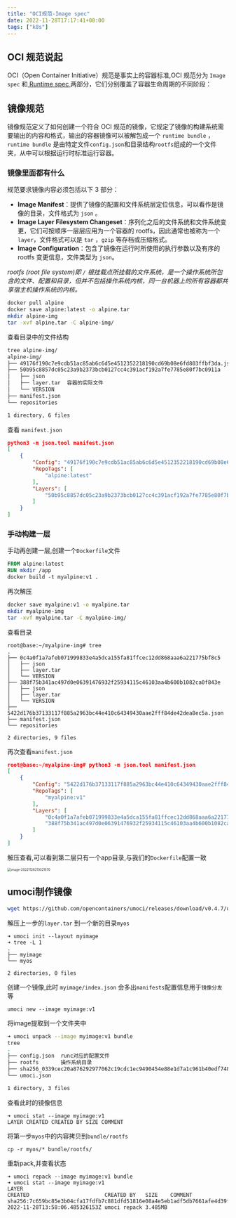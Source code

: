 ```yaml
---
title: "OCI规范-Image spec"
date: 2022-11-28T17:17:41+08:00
tags: ["k8s"]
---
```


## OCI 规范说起

OCI（Open Container Initiative）规范是事实上的容器标准,OCI 规范分为 `Image spec` 和[ Runtime spec ](http://inksnw.asuscomm.com:3001/post/runc/)两部分，它们分别覆盖了容器生命周期的不同阶段：

## 镜像规范

镜像规范定义了如何创建一个符合 OCI 规范的镜像，它规定了镜像的构建系统需要输出的内容和格式，输出的容器镜像可以被解包成一个 `runtime bundle` ，`runtime bundle` 是由特定文件`config.json`和目录结构`rootfs`组成的一个文件夹，从中可以根据运行时标准运行容器。

### 镜像里面都有什么

规范要求镜像内容必须包括以下 3 部分：

- **Image Manifest**：提供了镜像的配置和文件系统层定位信息，可以看作是镜像的目录，文件格式为 `json` 。
- **Image Layer Filesystem Changeset**：序列化之后的文件系统和文件系统变更，它们可按顺序一层层应用为一个容器的 rootfs，因此通常也被称为一个 `layer`，文件格式可以是 `tar` ，`gzip` 等存档或压缩格式。
- **Image Configuration**：包含了镜像在运行时所使用的执行参数以及有序的 rootfs 变更信息，文件类型为 `json`。

*rootfs (root file system)即 `/` 根挂载点所挂载的文件系统，是一个操作系统所包含的文件、配置和目录，但并不包括操作系统内核，同一台机器上的所有容器都共享宿主机操作系统的内核。*

```bash
docker pull alpine
docker save alpine:latest -o alpine.tar
mkdir alpine-img
tar -xvf alpine.tar -C alpine-img/
```

查看目录中的文件结构

```bash
tree alpine-img/
alpine-img/
├── 49176f190c7e9cdb51ac85ab6c6d5e4512352218190cd69b08e6fd803ffbf3da.json runc用到的启动文件
├── 50b95c8857dc05c23a9b2373bcb0127cc4c391acf192a7fe7785e80f7bc0911a
│   ├── json
│   ├── layer.tar  容器的实际文件
│   └── VERSION    
├── manifest.json
└── repositories

1 directory, 6 files
```

查看 `manifest.json`

```json
python3 -m json.tool manifest.json 
[
    {
        "Config": "49176f190c7e9cdb51ac85ab6c6d5e4512352218190cd69b08e6fd803ffbf3da.json",
        "RepoTags": [
            "alpine:latest"
        ],
        "Layers": [
            "50b95c8857dc05c23a9b2373bcb0127cc4c391acf192a7fe7785e80f7bc0911a/layer.tar"
        ]
    }
]
```

### 手动构建一层

手动再创建一层,创建一个`Dockerfile`文件

```dockerfile
FROM alpine:latest
RUN mkdir /app
docker build -t myalpine:v1 .
```

再次解压

```bash
docker save myalpine:v1 -o myalpine.tar
mkdir myalpine-img
tar -xvf myalpine.tar -C myalpine-img/
```

查看目录

```
root@base:~/myalpine-img# tree
.
├── 0c4a0f1a7afeb071999833e4a5dca155fa81ffcec12dd868aaa6a221775bf8c5
│   ├── json
│   ├── layer.tar
│   └── VERSION
├── 388f75b341ac497d0e06391476932f25934115c46103aa4b600b1082ca0f843e
│   ├── json
│   ├── layer.tar
│   └── VERSION
├── 5422d176b37133117f885a2963bc44e410c64349430aae2fff84de42dea8ec5a.json
├── manifest.json
└── repositories

2 directories, 9 files
```

再次查看`manifest.json`

```json
root@base:~/myalpine-img# python3 -m json.tool manifest.json 
[
    {
        "Config": "5422d176b37133117f885a2963bc44e410c64349430aae2fff84de42dea8ec5a.json",
        "RepoTags": [
            "myalpine:v1"
        ],
        "Layers": [
            "0c4a0f1a7afeb071999833e4a5dca155fa81ffcec12dd868aaa6a221775bf8c5/layer.tar",
            "388f75b341ac497d0e06391476932f25934115c46103aa4b600b1082ca0f843e/layer.tar"
        ]
    }
]
```

解压查看,可以看到第二层只有一个app目录,与我们的`Dockerfile`配置一致

<img src="https://inksnw.asuscomm.com:3001/blog/容器技术原理-OCI规范_2eef73d14d6af274763c853300f0a7e1.png" alt="image-20221128213021570" style="zoom:50%;" />

## umoci制作镜像

```bash
wget https://github.com/opencontainers/umoci/releases/download/v0.4.7/umoci.amd64
```

解压上一步的`layer.tar` 到一个新的目录`myos`

```
➜ umoci init --layout myimage
➜ tree -L 1
.
├── myimage
└── myos

2 directories, 0 files
```

创建一个镜像,此时 `myimage/index.json` 会多出`manifests`配置信息用于`镜像分发`等

```
umoci new --image myimage:v1
```

将image提取到一个文件夹中

```bash
➜ umoci unpack --image myimage:v1 bundle
tree
.
├── config.json  runc对应的配置文件
├── rootfs       操作系统目录
├── sha256_0339cec20a876292977062c19cdc1ec9490454e88e1d7a1c961b40edf7483052.mtree
└── umoci.json

1 directory, 3 files
```

查看此时的镜像信息

```
➜ umoci stat --image myimage:v1
LAYER CREATED CREATED BY SIZE COMMENT
```

将第一步`myos`中的内容拷贝到`bundle/rootfs`

```
cp -r myos/* bundle/rootfs/
```

重新pack,并查看状态

```
➜ umoci repack --image myimage:v1 bundle
➜ umoci stat --image myimage:v1
LAYER                                                                   CREATED                        CREATED BY   SIZE    COMMENT
sha256:7c659bc85e3b04cfa17fdfb7c881dfd51816e08a4e5eb1adf5db7661afe4d39f 2022-11-28T13:58:06.485326153Z umoci repack 3.485MB 
```


